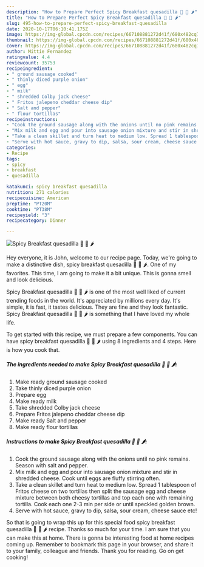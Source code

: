 ```yaml
---
description: "How to Prepare Perfect Spicy Breakfast quesadilla 🍳 🧀 🌶"
title: "How to Prepare Perfect Spicy Breakfast quesadilla 🍳 🧀 🌶"
slug: 495-how-to-prepare-perfect-spicy-breakfast-quesadilla
date: 2020-10-17T06:10:41.175Z
image: https://img-global.cpcdn.com/recipes/667108881272d41f/680x482cq70/spicy-breakfast-quesadilla-🍳-🧀-🌶-recipe-main-photo.jpg
thumbnail: https://img-global.cpcdn.com/recipes/667108881272d41f/680x482cq70/spicy-breakfast-quesadilla-🍳-🧀-🌶-recipe-main-photo.jpg
cover: https://img-global.cpcdn.com/recipes/667108881272d41f/680x482cq70/spicy-breakfast-quesadilla-🍳-🧀-🌶-recipe-main-photo.jpg
author: Mittie Fernandez
ratingvalue: 4.4
reviewcount: 35753
recipeingredient:
- " ground sausage cooked"
- " thinly diced purple onion"
- " egg"
- " milk"
- " shredded Colby jack cheese"
- " Fritos jalepeno cheddar cheese dip"
- " Salt and pepper"
- " flour tortillas"
recipeinstructions:
- "Cook the ground sausage along with the onions until no pink remains. Season with salt and pepper."
- "Mix milk and egg and pour into sausage onion mixture and stir in shredded cheese. Cook until eggs are fluffy stirring often."
- "Take a clean skillet and turn heat to medium low. Spread 1 tablespoon of Fritos cheese on two tortillas then split the sausage egg and cheese mixture between both cheesy tortillas and top each one with remaining tortilla. Cook each one 2-3 min per side or until speckled golden brown."
- "Serve with hot sauce, gravy to dip, salsa, sour cream, cheese sauce etc!"
categories:
- Recipe
tags:
- spicy
- breakfast
- quesadilla

katakunci: spicy breakfast quesadilla 
nutrition: 271 calories
recipecuisine: American
preptime: "PT20M"
cooktime: "PT38M"
recipeyield: "3"
recipecategory: Dinner

---
```



![Spicy Breakfast quesadilla 🍳 🧀 🌶](https://img-global.cpcdn.com/recipes/667108881272d41f/680x482cq70/spicy-breakfast-quesadilla-🍳-🧀-🌶-recipe-main-photo.jpg)

Hey everyone, it is John, welcome to our recipe page. Today, we're going to make a distinctive dish, spicy breakfast quesadilla 🍳 🧀 🌶. One of my favorites. This time, I am going to make it a bit unique. This is gonna smell and look delicious.

Spicy Breakfast quesadilla 🍳 🧀 🌶 is one of the most well liked of current trending foods in the world. It's appreciated by millions every day. It's simple, it is fast, it tastes delicious. They are fine and they look fantastic. Spicy Breakfast quesadilla 🍳 🧀 🌶 is something that I have loved my whole life.




To get started with this recipe, we must prepare a few components. You can have spicy breakfast quesadilla 🍳 🧀 🌶 using 8 ingredients and 4 steps. Here is how you cook that.

<!--inarticleads1-->

##### The ingredients needed to make Spicy Breakfast quesadilla 🍳 🧀 🌶:

1. Make ready  ground sausage cooked
1. Take  thinly diced purple onion
1. Prepare  egg
1. Make ready  milk
1. Take  shredded Colby jack cheese
1. Prepare  Fritos jalepeno cheddar cheese dip
1. Make ready  Salt and pepper
1. Make ready  flour tortillas




<!--inarticleads2-->

##### Instructions to make Spicy Breakfast quesadilla 🍳 🧀 🌶:

1. Cook the ground sausage along with the onions until no pink remains. Season with salt and pepper.
1. Mix milk and egg and pour into sausage onion mixture and stir in shredded cheese. Cook until eggs are fluffy stirring often.
1. Take a clean skillet and turn heat to medium low. Spread 1 tablespoon of Fritos cheese on two tortillas then split the sausage egg and cheese mixture between both cheesy tortillas and top each one with remaining tortilla. Cook each one 2-3 min per side or until speckled golden brown.
1. Serve with hot sauce, gravy to dip, salsa, sour cream, cheese sauce etc!




So that is going to wrap this up for this special food spicy breakfast quesadilla 🍳 🧀 🌶 recipe. Thanks so much for your time. I am sure that you can make this at home. There is gonna be interesting food at home recipes coming up. Remember to bookmark this page in your browser, and share it to your family, colleague and friends. Thank you for reading. Go on get cooking!
